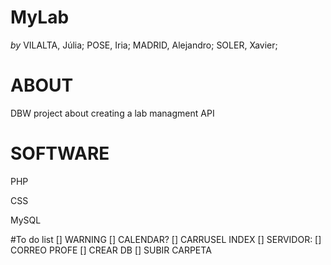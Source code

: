 **MyLab**
===================================
*by* VILALTA, Júlia; POSE, Iria; MADRID, Alejandro; SOLER, Xavier;

# ABOUT

DBW project about creating a lab managment API

# SOFTWARE
PHP

CSS

MySQL

#To do list
[] WARNING
[] CALENDAR?
[] CARRUSEL INDEX
[] SERVIDOR:
  [] CORREO PROFE
  [] CREAR DB
  [] SUBIR CARPETA
